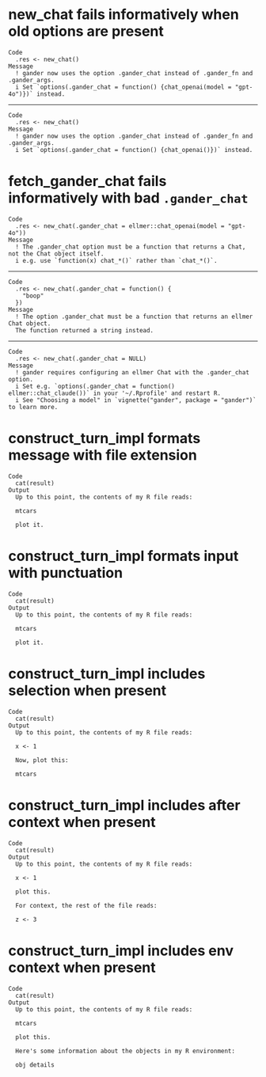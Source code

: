 # new_chat fails informatively when old options are present

    Code
      .res <- new_chat()
    Message
      ! gander now uses the option .gander_chat instead of .gander_fn and .gander_args.
      i Set `options(.gander_chat = function() {chat_openai(model = "gpt-4o")})` instead.

---

    Code
      .res <- new_chat()
    Message
      ! gander now uses the option .gander_chat instead of .gander_fn and .gander_args.
      i Set `options(.gander_chat = function() {chat_openai()})` instead.

# fetch_gander_chat fails informatively with bad `.gander_chat`

    Code
      .res <- new_chat(.gander_chat = ellmer::chat_openai(model = "gpt-4o"))
    Message
      ! The .gander_chat option must be a function that returns a Chat, not the Chat object itself.
      i e.g. use `function(x) chat_*()` rather than `chat_*()`.

---

    Code
      .res <- new_chat(.gander_chat = function() {
        "boop"
      })
    Message
      ! The option .gander_chat must be a function that returns an ellmer Chat object.
      The function returned a string instead.

---

    Code
      .res <- new_chat(.gander_chat = NULL)
    Message
      ! gander requires configuring an ellmer Chat with the .gander_chat option.
      i Set e.g. `options(.gander_chat = function() ellmer::chat_claude())` in your '~/.Rprofile' and restart R.
      i See "Choosing a model" in `vignette("gander", package = "gander")` to learn more.

# construct_turn_impl formats message with file extension

    Code
      cat(result)
    Output
      Up to this point, the contents of my R file reads: 
      
      mtcars
      
      plot it.

# construct_turn_impl formats input with punctuation

    Code
      cat(result)
    Output
      Up to this point, the contents of my R file reads: 
      
      mtcars
      
      plot it.

# construct_turn_impl includes selection when present

    Code
      cat(result)
    Output
      Up to this point, the contents of my R file reads: 
      
      x <- 1
      
      Now, plot this: 
      
      mtcars

# construct_turn_impl includes after context when present

    Code
      cat(result)
    Output
      Up to this point, the contents of my R file reads: 
      
      x <- 1
      
      plot this.
      
      For context, the rest of the file reads: 
      
      z <- 3

# construct_turn_impl includes env context when present

    Code
      cat(result)
    Output
      Up to this point, the contents of my R file reads: 
      
      mtcars
      
      plot this.
      
      Here's some information about the objects in my R environment: 
      
      obj details

